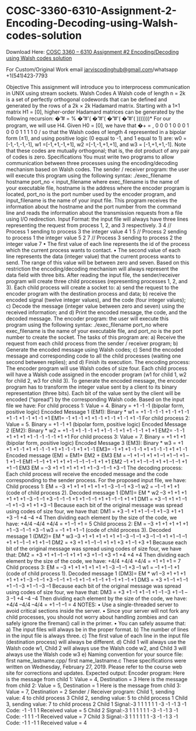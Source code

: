# COSC-3360-6310-Assignment-2-Encoding-Decoding-using-Walsh-codes-solution

Download Here: [COSC 3360 – 6310 Assignment #2 Encoding/Decoding using Walsh codes solution](https://jarviscodinghub.com/assignment/assignment-2-encoding-decoding-using-walsh-codes-solution/)

For Custom/Original Work email jarviscodinghub@gmail.com/whatsapp +1(541)423-7793

Objective
This assignment will introduce you to interprocess
communication in UNIX using stream sockets.
Walsh Codes
A Walsh code of length n = 2k is a set of perfectly
orthogonal codewords that can be defined and
generated by the rows of a 2k × 2k Hadamard matrix.
Starting with a 1×1 matrix H1 = [0], higher-order
Hadamard matrices can be generated by the following
recursion:
�”# = %
�”#'( �”#'(
�”#'( �”#'( )))))))*
For our program, we will use H4. Given H0 = [0], we have
that
�+ = ,
0 0
0 1
0 0
0 1
0 0
0 1
1 1
1 0
/
so that the Walsh codes of length 4 represented in a
bipolar form (±1), and using positive logic (0 equal to -1,
and 1 equal to 1) are: w0 =[-1,-1,-1,-1], w1 =[-1,+1,-1,+1],
w2 =[-1,-1,+1,+1], and w3 = [-1,+1,+1,-1]. Note that these
codes are mutually orthogonal; that is, the dot product of
any pair of codes is zero.
Specifications
You must write two programs to allow communication
between three processes using the encoding/decoding
mechanism based on Walsh codes.
The sender / receiver program: the user will execute
this program using the following syntax:
./exec_filename hostname port_no < input_filename
where exec_filename is the name of your executable file,
hostname is the address where the encoder program is
located, port_no is the port number used by the encoder
program, and input_filename is the name of your input
file.
This program receives the information about the
hostname and the port number from the command line
and reads the information about the transmission
requests from a file using I/O redirection.
Input Format: the input file will always have three lines
representing the request from process 1, 2, and 3
respectively.
3 4 // Process 1 sending to process 3 the integer value 4
1 5 // Process 2 sending to process 1 the integer value 5
2 7 // Process 3 sending to process 2 the integer value 7
• The first value of each line represents the id of the
process which the current process wants to contact.
• The second value of each line represents the data
(integer value) that the current process wants to
send. The range of this value will be between zero
and seven. Based on this restriction the
encoding/decoding mechanism will always represent
the data field with three bits.
After reading the input file, the sender/receiver program
will create three child processes (representing processes
1, 2, and 3). Each child process will create a socket to:
a) send the request to the encoder program with the
destination process and data; b) receive the encoded
signal (twelve integer values), and the code (four integer
values); c) Decode the message (integer value between
zero and seven) using the received information; and d)
Print the encoded message, the code, and the decoded
message.
The encoder program: the user will execute this
program using the following syntax:
./exec_filename port_no
where exec_filename is the name of your executable file,
and port_no is the port number to create the socket.
The tasks of this program are: a) Receive the request
from each child process from the sender / receiver
program; b) Generate the encoded message using
Walsh codes; c) Send the encoded message and
corresponding code to all the child processes (waiting
one second between replies); and d) Finish its
execution.
The encoding process:
The encoder program will use Walsh codes of size four.
Each child process will have a Walsh code assigned in
the encoder program (w1 for child 1, w2 for child 2, w3
for child 3). To generate the encoded message, the
encoder program has to transform the integer value sent
by a client to its binary representation (three bits). Each
bit of the value sent by the client will be encoded
(“spread”) by the corresponding Walsh code. Based on
the input file we have:
For child process 1:
Value = 4.
Binary = +1 -1 -1 (bipolar form, positive logic)
Encoded Message 1 (EM1):
Binary * w1 =
+1 -1 -1
-1 +1 -1 +1 -1 +1 -1 +1 -1 +1 -1 +1
EM1= -1 +1 -1 +1 +1 -1 +1 -1 +1 -1 +1 -1
For child process 2:
Value = 5.
Binary = +1 -1 +1 (bipolar form, positive logic)
Encoded Message 2 (EM2):
Binary * w2 =
+1 -1 +1
-1 -1 +1 +1 -1 -1 +1 +1 -1 -1 +1 +1
EM2= -1 -1 +1 +1 +1 +1 -1 -1 -1 -1 +1 +1
For child process 3:
Value = 7.
Binary = +1 +1 +1 (bipolar form, positive logic)
Encoded Message 3 (EM3):
Binary * w3 =
+1 +1 +1
-1 +1 +1 -1 -1 +1 +1 -1 -1 +1 +1 -1
EM3= -1 +1 +1 -1 -1 +1 +1 -1 -1 +1 +1 -1
Encoded message (EM) = EM1+ EM2 + EM3
EM = –1 +1 –1 +1 +1 –1 +1 –1 +1 –1 +1 –1 EM1
–1 –1 +1 +1 +1 +1 –1 –1 –1 –1 +1 +1 EM2
–1 +1 +1 –1 –1 +1 +1 –1 –1 +1 +1 –1 EM3
EM = –3 +1 +1 +1 +1 +1 +1 –3 –1 –1 +3 –1
The decoding process:
Each child process will receive the encoded message
and the code corresponding to the sender process. For
the proposed input file, we have:
Child process 1:
EM = –3 +1 +1 +1 +1 +1 +1 –3 –1 –1 +3 –1
w2 = –1 –1 +1 +1 (code of child process 2).
Decoded message 1 (DM1)= EM * w2
–3 +1 +1 +1 +1 +1 +1 –3 –1 –1 +3 –1
–1 –1 +1 +1 –1 –1 +1 +1 –1 –1 +1 +1
DM1 = +3 –1 +1 +1 –1 –1 +1 –3 +1 +1 +3 –1
Because each bit of the original message was spread
using codes of size four, we have that:
DM1 =
+3 –1 +1 +1 –1 –1 +1 –3 +1 +1 +3 –1
+4 –4 +4
Then dividing each element by the size of the code, we
have:
+4/4 –4/4 +4/4 =
+1 –1 +1 =
5
Child process 2:
EM = –3 +1 +1 +1 +1 +1 +1 –3 –1 –1 +3 –1
w3 = –1 +1 +1 –1 (code of child process 3).
Decoded message 1 (DM2)= EM * w3
–3 +1 +1 +1 +1 +1 +1 –3 –1 –1 +3 –1
–1 +1 +1 –1 –1 +1 +1 –1 –1 +1 +1 –1
DM2 = +3 +1 +1 –1 –1 +1 +1 +3 +1 –1 +3 +1
Because each bit of the original message was spread
using codes of size four, we have that:
DM2 =
+3 +1 +1 –1 –1 +1 +1 +3 +1 –1 +3 +1
+4 +4 +4
Then dividing each element by the size of the code, we
have:
+4/4 +4/4 +4/4 =
+1 +1 +1 =
7
Child process 3:
EM = –3 +1 +1 +1 +1 +1 +1 –3 –1 –1 +3 –1
w1 = –1 +1 –1 +1 (code of child process 1).
Decoded message 1 (DM3)= EM * w1
–3 +1 +1 +1 +1 +1 +1 –3 –1 –1 +3 –1
–1 +1 –1 +1 –1 +1 –1 +1 –1 +1 –1 +1
DM3 = +3 +1 –1 +1 –1 +1 –1 –3 +1 –1 –3 –1
Because each bit of the original message was spread
using codes of size four, we have that:
DM3 =
+3 +1 –1 +1 –1 +1 –1 –3 +1 –1 –3 –1
+4 –4 –4
Then dividing each element by the size of the code, we
have:
+4/4 –4/4 –4/4 =
+1 –1 –1 =
4
NOTES:
• Use a single-threaded server to avoid critical
sections inside the server.
• Since your server will not fork any child processes,
you should not worry about handling zombies and
can safely ignore the fireman() call in the primer.
• You can safely assume that:
a) The input files will always be in the proper format.
b) The number of lines in the input file is always
three.
c) The first value of each line in the input file
(destination process) will always be different.
d) Child 1 will always use the Walsh code w1, Child
2 will always use the Walsh code w2, and Child 3 will
always use the Walsh code w3
e) Naming convention for your source file: first
name_lastname.cpp/ first name_lastname.c
These specifications were written on Wednesday,
February 27, 2019. Please refer to the course web site
for corrections and updates.
Expected output:
Encoder program:
Here is the message from child 1: Value = 4, Destination = 3
Here is the message from child 2: Value = 5, Destination = 1
Here is the message from child 3: Value = 7, Destination = 2
Sender / Receiver program:
Child 1, sending value: 4 to child process 3
Child 2, sending value: 5 to child process 1
Child 3, sending value: 7 to child process 2
Child 1
Signal:-3 1 1 1 1 1 1 -3 -1 -1 3 -1
Code: -1 -1 1 1
Received value = 5
Child 2
Signal:-3 1 1 1 1 1 1 -3 -1 -1 3 -1
Code: -1 1 1 -1
Received value = 7
Child 3
Signal:-3 1 1 1 1 1 1 -3 -1 -1 3 -1
Code: -1 1 -1 1
Received value = 4



